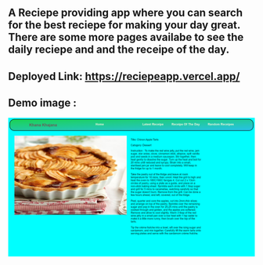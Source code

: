 ## A Reciepe providing app where you can search for the best reciepe for making your day great. There are some more pages availabe to see the daily reciepe and and the receipe of the day.

## Deployed Link: https://reciepeapp.vercel.app/

## Demo image :

<img src="https://github.com/prayaschhetri1/portfolio-pictures/blob/master/Screenshot%20(154).png?raw=true" alt="receipe-image"/>